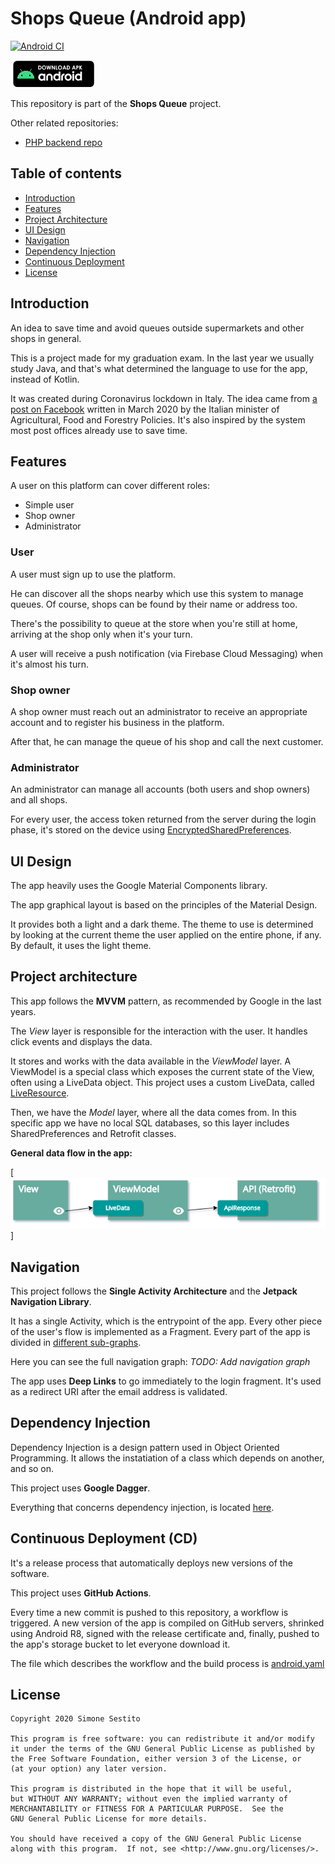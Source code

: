 # Shops Queue (Android app)

[![Android CI](https://github.com/simonesestito/shops-queue-android/workflows/Android%20CI/badge.svg)](https://github.com/simonesestito/shops-queue-android/actions?query=workflow%3A%22Android+CI%22)

[![Download latest APK](https://github.com/simonesestito/shops-queue-android/blob/master/.github/badge.png?raw=true)](https://firebasestorage.googleapis.com/v0/b/shops-queue.appspot.com/o/app.apk?alt=media)

This repository is part of the **Shops Queue** project.

Other related repositories:
- [PHP backend repo](https://github.com/simonesestito/shops-queue-php)

## Table of contents

- [Introduction](#introduction)
- [Features](#features)
- [Project Architecture](#arch)
- [UI Design](#ui)
- [Navigation](#navigation)
- [Dependency Injection](#di)
- [Continuous Deployment](#cd)
- [License](#license)

<a name="introduction"></a>
## Introduction

An idea to save time and avoid queues outside supermarkets and other shops in general.

This is a project made for my graduation exam.
In the last year we usually study Java, and that's what determined the language to use for the app, instead of Kotlin.

It was created during Coronavirus lockdown in Italy. The idea came from [a post on Facebook](https://m.facebook.com/story.php?story_fbid=2814783488643375&id=310949775693438) written in March 2020 by the Italian minister of Agricultural, Food and Forestry Policies. It's also inspired by the system most post offices already use to save time.

<a name="features"></a>
## Features

A user on this platform can cover different roles:
- Simple user
- Shop owner
- Administrator

### User

A user must sign up to use the platform.

He can discover all the shops nearby which use this system to manage queues. Of course, shops can be found by their name or address too.

There's the possibility to queue at the store when you're still at home, arriving at the shop only when it's your turn.

A user will receive a push notification (via Firebase Cloud Messaging) when it's almost his turn.

### Shop owner

A shop owner must reach out an administrator to receive an appropriate account and to register his business in the platform.

After that, he can manage the queue of his shop and call the next customer.

### Administrator

An administrator can manage all accounts (both users and shop owners) and all shops.

For every user, the access token returned from the server during the login phase,
it's stored on the device using [EncryptedSharedPreferences](https://github.com/simonesestito/shops-queue-android/blob/master/app/src/main/java/com/simonesestito/shopsqueue/di/module/SharedPreferencesModule.java).

<a name="ui"></a>
## UI Design

The app heavily uses the Google Material Components library.

The app graphical layout is based on the principles of the Material Design.

It provides both a light and a dark theme. The theme to use is determined by looking at the current theme the user applied on the entire phone, if any.
By default, it uses the light theme.

<a name="arch"></a>
## Project architecture

This app follows the **MVVM** pattern, as recommended by Google in the last years.

The *View* layer is responsible for the interaction with the user. It handles click events and displays the data.

It stores and works with the data available in the *ViewModel* layer. A ViewModel is a special class which exposes the current state of the View, often using a LiveData object.
This project uses a custom LiveData, called [LiveResource](https://github.com/simonesestito/shops-queue-android/blob/master/app/src/main/java/com/simonesestito/shopsqueue/util/livedata/LiveResource.java).

Then, we have the *Model* layer, where all the data comes from. In this specific app we have no local SQL databases, so this layer includes SharedPreferences and Retrofit classes.

**General data flow in the app:**

[![App data flow](https://github.com/simonesestito/shops-queue-android/blob/master/.github/mvvm_data_flow.png?raw=true)]

<a name="navigation"></a>
## Navigation

This project follows the **Single Activity Architecture** and the **Jetpack Navigation Library**.

It has a single Activity, which is the entrypoint of the app. Every other piece of the user's flow is implemented as a Fragment.
Every part of the app is divided in [different sub-graphs](https://github.com/simonesestito/shops-queue-android/tree/master/app/src/main/res/navigation).

Here you can see the full navigation graph:
*TODO: Add navigation graph*

The app uses **Deep Links** to go immediately to the login fragment. It's used as a redirect URI after the email address is validated.

<a name="di"></a>
## Dependency Injection

Dependency Injection is a design pattern used in Object Oriented Programming. It allows the instatiation of a class which depends on another, and so on.

This project uses **Google Dagger**.

Everything that concerns dependency injection, is located [here](https://github.com/simonesestito/shops-queue-android/tree/master/app/src/main/java/com/simonesestito/shopsqueue/di).

<a name="cd"></a>
## Continuous Deployment (CD)

It's a release process that automatically deploys new versions of the software.

This project uses **GitHub Actions**.

Every time a new commit is pushed to this repository, a workflow is triggered.
A new version of the app is compiled on GitHub servers, shrinked using Android R8, signed with the release certificate and, finally, pushed to the app's storage bucket to let everyone download it.

The file which describes the workflow and the build process is [android.yaml](https://github.com/simonesestito/shops-queue-android/blob/master/.github/workflows/android.yml)

<a name="license"></a>
## License

    Copyright 2020 Simone Sestito
    
    This program is free software: you can redistribute it and/or modify
    it under the terms of the GNU General Public License as published by
    the Free Software Foundation, either version 3 of the License, or
    (at your option) any later version.

    This program is distributed in the hope that it will be useful,
    but WITHOUT ANY WARRANTY; without even the implied warranty of
    MERCHANTABILITY or FITNESS FOR A PARTICULAR PURPOSE.  See the
    GNU General Public License for more details.

    You should have received a copy of the GNU General Public License
    along with this program.  If not, see <http://www.gnu.org/licenses/>.
